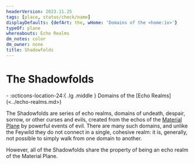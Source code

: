 ```yaml
---
headerVersion: 2023.11.25
tags: [place, status/check/name]
displayDefaults: {defArt: the, wHome: 'Domains of the <home:1x>'}
typeOf: plane
whereabouts: Echo Realms
dm_notes: color
dm_owner: none
title: Shadowfolds
---
```

# The Shadowfolds
<div class="grid cards ext-narrow-margin ext-one-column" markdown>
-    :octicons-location-24:{ .lg .middle } Domains of the [Echo Realms](<../echo-realms.md>)  
</div>


The Shadowfolds are series of echo realms, domains of undeath, despair, sorrow, or other curses and evils, created from the echos of the [Material Plane](<../../material-plane.md>) by powerful events of evil. There are many such domains, and unlike the Feywild they do not connect in a single, cohesive realm: it is, generally, not possible to simply walk from one domain to another. 

However, all of the Shadowfolds share the property of being an echo realm of the Material Plane. 

